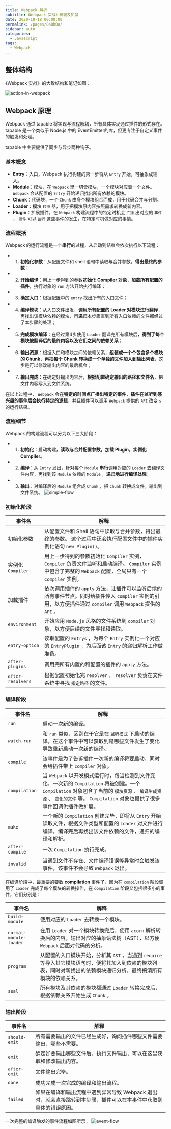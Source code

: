```yaml
---
title: Webpack 解析
subtitle: 《Webpack 实战》梳理及扩展
date: 2020-10-18 00:00:00
permalink: /pages/8a0b0a/
sidebar: auto
categories: 
  - Javascript
tags: 
  - Webpack
---
```

## 整体结构
《Webpack 实战》的大致结构和笔记如图：

![action-in-webpack](https://cdn.jsdelivr.net/gh/artoriaschan/image-hosting@master/blog/action-in-webpack.gx0kuucpdtk.webp)
## Webpack 原理
Webpack 通过 tapable 将实现与流程解耦，所有具体实现通过插件的形式存在。tapable 是一个类似于 Node.js 中的 EventEmitter的库，但更专注于自定义事件的触发和处理。

tapable 中主要提供了同步与异步两种钩子。
### 基本概念
- **Entry**：入口，Webpack 执行构建的第一步将从 `Entry` 开始，可抽象成输入。
- **Module**：模块，在 `Webpack` 里一切皆模块，一个模块对应着一个文件。 `Webpack` 会从配置的 `Entry` 开始递归找出所有依赖的模块。
- **Chunk**：代码块，一个 `Chunk` 由多个模块组合而成，用于代码合并与分割。
- **Loader**：模块 `转换` 器，用于把模块原内容按照需求转换成新内容。
- **Plugin**：扩展插件，在 `Webpack` 构建流程中的特定时机会 `广播` 出对应的 `事件` ， `插件` 可以 `监听` 这些事件的发生，在特定时机做对应的事情。
### 流程概括
Webpack 的运行流程是一个**串行**的过程，从启动到结束会依次执行以下流程：
* 1. **初始化参数**：从配置文件和 shell 语句中读取与合并参数，**得出最终的参数**；
* 2. **开始编译**：用上一步得到的参数**初始化 Compiler 对象**，**加载所有配置的插件**，执行对象的 `run` 方法开始执行编译；
* 3. **确定入口**：根据配置中的 `entry` 找出所有的入口文件；
* 4. **编译模块**：从入口文件出发，**调用所有配置的 Loader 对模块进行翻译**，再找出该模块依赖的模块，再**递归**本步骤直到所有入口依赖的文件都经过了本步骤的处理；
* 5. **完成模块编译**：在经过第4步使用 `Loader` 翻译完所有模块后，**得到了每个模块被翻译后的最终内容以及它们之间的依赖关系**；
* 6. **输出资源**：根据入口和模块之间的依赖关系，**组装成一个个包含多个模块的 Chunk**，**再把每个 Chunk 转换成一个单独的文件加入到输出列表**，这步是可以修改输出内容的最后机会；
* 7. **输出完成**：在确定好输出内容后，**根据配置确定输出的路径和文件名**，把文件内容写入到文件系统。

在以上过程中， `Webpack` 会在**特定的时间点广播出特定的事件**，**插件在监听到感兴趣的事件后会执行特定的逻辑**，并且插件可以调用 `Webpack` 提供的 `API` 改变 `s` 的运行结果。
### 流程细节
Webpack 的构建流程可以分为以下三大阶段：
* 1. **初始化**：启动构建，**读取与合并配置参数，加载 Plugin，实例化 Compiler。**
* 2. **编译**：从 `Entry` 发出，针对每个 `Module` **串行**调用对应的 `Loader` 去翻译文件内容，再找到该 `Module` 依赖的 `Module` ，**递归地进行编译处理**。
* 3. **输出**：对编译后的 `Module` 组合成 `Chunk` ，把 `Chunk` 转换成文件，输出到文件系统。
![simple-flow](~@assets/posts/webpack/simple-flow.png)
### 初始化阶段
| 事件名          | 解释                                                         |
| --------------- | ------------------------------------------------------------ |
| 初始化参数      | 从配置文件和 Shell 语句中读取与合并参数，得出最终的参数。 这个过程中还会执行配置文件中的插件实例化语句 `new Plugin()`。 |
| 实例化 `Compiler` | 用上一步得到的参数初始化 `Compiler` 实例， `Compiler` 负责文件监听和启动编译。 `Compiler` 实例中包含了完整的 `Webpack` 配置，全局只有一个 `Compiler` 实例。 |
| 加载插件        | 依次调用插件的 `apply` 方法，让插件可以监听后续的所有事件节点。同时给插件传入 `compiler` 实例的引用，以方便插件通过 `compiler` 调用 `Webpack` 提供的 `API` 。 |
| `environment`     | 开始应用 `Node.js` 风格的文件系统到 `compiler` 对象，以方便后续的文件寻找和读取。 |
| `entry-option`    | 读取配置的 `Entrys` ，为每个 `Entry` 实例化一个对应的 `EntryPlugin` ，为后面该 `Entry` 的递归解析工作做准备。 |
| `after-plugins`   | 调用完所有内置的和配置的插件的 `apply` 方法。                  |
| `after-resolvers` | 根据配置初始化完 `resolver` ， `resolver` 负责在文件系统中寻找 `指定路径` 的文件。 |
### 编译阶段
| 事件名        | 解释                                                         |
| ------------- | ------------------------------------------------------------ |
| `run`           | 启动一次新的编译。                                           |
| `watch-run`     | 和 `run` 类似，区别在于它是在 `监听模式` 下启动的编译，在这个事件中可以获取到是哪些文件发生了变化导致重新启动一次新的编译。 |
| `compile`       | 该事件是为了告诉插件一次新的编译将要启动，同时会给插件带上 `compiler` 对象。 |
| `compilation`   | 当 `Webpack` 以开发模式运行时，每当检测到文件变化，一次新的 `Compilation` 将被创建。一个 `Compilation` 对象包含了当前的 `模块资源` 、 `编译生成资源` 、 `变化的文件` 等。 `Compilation` 对象也提供了很多事件回调供插件做扩展。 |
| `make`          | 一个新的 `Compilation` 创建完毕，即将从 `Entry` 开始读取文件，根据文件类型和配置的 `Loader` 对文件进行编译，编译完后再找出该文件依赖的文件，递归的编译和解析。 |
| `after-compile` | 一次 `Compilation` 执行完成。                                  |
| `invalid`       | 当遇到文件不存在、文件编译错误等异常时会触发该事件，该事件不会导致 `Webpack` 退出。 |

在编译阶段中，最重要的要数 **compilation** 事件了，因为在 `compilation` 阶段调用了 `Loader` 完成了每个模块的转换操作，在 `compilation` 阶段又包括很多小的事件，它们分别是：

| 事件名               | 解释                                                         |
| -------------------- | ------------------------------------------------------------ |
| `build-module`         | 使用对应的 `Loader` 去转换一个模块。                           |
| `normal-module-loader` | 在用 `Loader` 对一个模块转换完后，使用 `acorn` 解析转换后的内容，输出对应的抽象语法树（AST），以方便 `Webpack` 后面对代码的分析。 |
| `program`              | 从配置的入口模块开始，分析其 `AST` ，当遇到 `require` 等导入其它模块语句时，便将其加入到依赖的模块列表，同时对新找出的依赖模块递归分析，最终搞清所有模块的依赖关系。 |
| `seal`                 | 所有模块及其依赖的模块都通过 `Loader` 转换完成后，根据依赖关系开始生成 `Chunk` 。 |

### 输出阶段
| 事件名      | 解释                                                         |
| ----------- | ------------------------------------------------------------ |
| `should-emit` | 所有需要输出的文件已经生成好，询问插件哪些文件需要输出，哪些不需要。 |
| `emit`        | 确定好要输出哪些文件后，执行文件输出，可以在这里获取和修改输出内容。 |
| `after-emit`  | 文件输出完毕。                                               |
| `done`        | 成功完成一次完成的编译和输出流程。                           |
| `failed`      | 如果在编译和输出流程中遇到异常导致 Webpack 退出时，就会直接跳转到本步骤，插件可以在本事件中获取到具体的错误原因。 |

一次完整的编译触发的事件流程如图所示：
![event-flow](~@assets/posts/webpack/event-flow.png)

